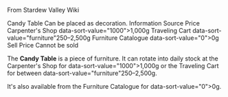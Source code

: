 From Stardew Valley Wiki

Candy Table Can be placed as decoration. Information Source Price Carpenter's Shop data-sort-value="1000"&gt;1,000g Traveling Cart data-sort-value="furniture"250–2,500g Furniture Catalogue data-sort-value="0"&gt;0g Sell Price Cannot be sold

The **Candy Table** is a piece of furniture. It can rotate into daily stock at the Carpenter's Shop for data-sort-value="1000"&gt;1,000g or the Traveling Cart for between data-sort-value="furniture"250–2,500g.

It's also available from the Furniture Catalogue for data-sort-value="0"&gt;0g.